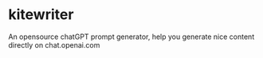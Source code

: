 # kitewriter
An opensource chatGPT prompt generator, help you generate nice content directly on chat.openai.com
